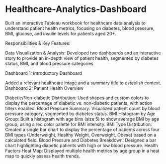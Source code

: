 # Healthcare-Analytics-Dashboard
Built an interactive Tableau workbook for healthcare data analysis to understand patient health metrics, focusing on diabetes, blood pressure, BMI, glucose, and insulin levels for patients aged 20+.


Responsibilities & Key Features:

Data Visualization & Analysis: Developed two dashboards and an interactive story to provide an in-depth view of patient health, segmented by diabetes status, BMI, and blood pressure categories.

Dashboard 1: Introductory Dashboard

Added a relevant healthcare image and a summary title to establish context.
Dashboard 2: Patient Health Overview

Diabetic/Non-diabetic Distribution: Used shapes and custom colors to display the percentage of diabetic vs. non-diabetic patients, with action filters enabled.
Blood Pressure Summary: Visualized patient count by blood pressure category, segmented by diabetes status.
BMI Histogram by Age Group: Built a histogram with age bins (size 5) to show average BMI by age group, using a red color palette for BMI intensity.
BMI Type Distribution: Created a single bar chart to display the percentage of patients across four BMI types (Underweight, Healthy Weight, Overweight, Obese) based on a calculated field.
Blood Pressure and Diabetes Breakdown: Designed a bar chart highlighting diabetic patients with high or low blood pressure.
Health Factors Heat Map: Displayed multiple health metrics by age group in a heat map to quickly assess health trends.

